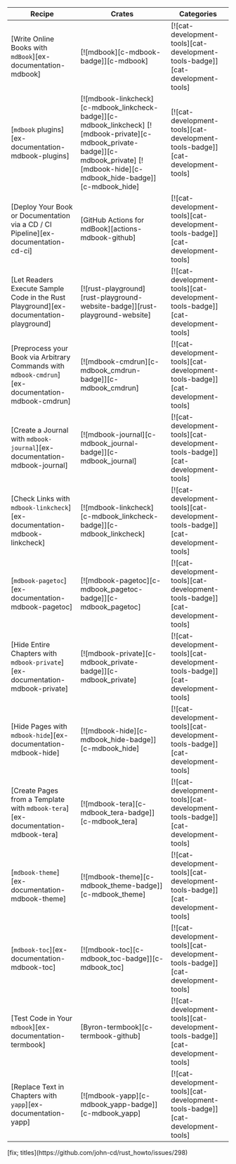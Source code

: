 | Recipe | Crates | Categories |
|--------|--------|------------|
| [Write Online Books with `mdBook`][ex-documentation-mdbook] | [![mdbook][c-mdbook-badge]][c-mdbook] | [![cat-development-tools][cat-development-tools-badge]][cat-development-tools] |
| [`mdbook` plugins][ex-documentation-mdbook-plugins] | [![mdbook-linkcheck][c-mdbook_linkcheck-badge]][c-mdbook_linkcheck] [![mdbook-private][c-mdbook_private-badge]][c-mdbook_private] [![mdbook-hide][c-mdbook_hide-badge]][c-mdbook_hide] | [![cat-development-tools][cat-development-tools-badge]][cat-development-tools] |
| [Deploy Your Book or Documentation via a CD / CI Pipeline][ex-documentation-cd-ci] | [GitHub Actions for mdBook][actions-mdbook-github] | [![cat-development-tools][cat-development-tools-badge]][cat-development-tools] |
| [Let Readers Execute Sample Code in the Rust Playground][ex-documentation-playground] | [![rust-playground][rust-playground-website-badge]][rust-playground-website] | [![cat-development-tools][cat-development-tools-badge]][cat-development-tools] |
| [Preprocess your Book via Arbitrary Commands with `mdbook-cmdrun`][ex-documentation-mdbook-cmdrun] | [![mdbook-cmdrun][c-mdbook_cmdrun-badge]][c-mdbook_cmdrun] | [![cat-development-tools][cat-development-tools-badge]][cat-development-tools] |
| [Create a Journal with `mdbook-journal`][ex-documentation-mdbook-journal] | [![mdbook-journal][c-mdbook_journal-badge]][c-mdbook_journal] | [![cat-development-tools][cat-development-tools-badge]][cat-development-tools] |
| [Check Links with `mdbook-linkcheck`][ex-documentation-mdbook-linkcheck] | [![mdbook-linkcheck][c-mdbook_linkcheck-badge]][c-mdbook_linkcheck] | [![cat-development-tools][cat-development-tools-badge]][cat-development-tools] |
| [`mdbook-pagetoc`][ex-documentation-mdbook-pagetoc] | [![mdbook-pagetoc][c-mdbook_pagetoc-badge]][c-mdbook_pagetoc] | [![cat-development-tools][cat-development-tools-badge]][cat-development-tools] |
| [Hide Entire Chapters with `mdbook-private`][ex-documentation-mdbook-private] | [![mdbook-private][c-mdbook_private-badge]][c-mdbook_private] | [![cat-development-tools][cat-development-tools-badge]][cat-development-tools] |
| [Hide Pages with `mdbook-hide`][ex-documentation-mdbook-hide] | [![mdbook-hide][c-mdbook_hide-badge]][c-mdbook_hide] | [![cat-development-tools][cat-development-tools-badge]][cat-development-tools] |
| [Create Pages from a Template with `mdbook-tera`][ex-documentation-mdbook-tera] | [![mdbook-tera][c-mdbook_tera-badge]][c-mdbook_tera] | [![cat-development-tools][cat-development-tools-badge]][cat-development-tools] |
| [`mdbook-theme`][ex-documentation-mdbook-theme] | [![mdbook-theme][c-mdbook_theme-badge]][c-mdbook_theme] | [![cat-development-tools][cat-development-tools-badge]][cat-development-tools] |
| [`mdbook-toc`][ex-documentation-mdbook-toc] | [![mdbook-toc][c-mdbook_toc-badge]][c-mdbook_toc] | [![cat-development-tools][cat-development-tools-badge]][cat-development-tools] |
| [Test Code in Your `mdbook`][ex-documentation-termbook] | [Byron-termbook][c-termbook-github] | [![cat-development-tools][cat-development-tools-badge]][cat-development-tools] |
| [Replace Text in Chapters with `yapp`][ex-documentation-yapp] | [![mdbook-yapp][c-mdbook_yapp-badge]][c-mdbook_yapp] | [![cat-development-tools][cat-development-tools-badge]][cat-development-tools] |

<div class="hidden">
[fix; titles](https://github.com/john-cd/rust_howto/issues/298)
</div>
